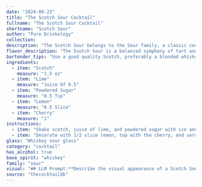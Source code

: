 ```yaml
---
date: "2024-09-23"
title: "The Scotch Sour Cocktail"
fullname: "The Scotch Sour Cocktail"
shortname: "Scotch Sour"
author: "Pure Drinkology"
collection:
description: "The Scotch Sour belongs to the Sour family, a classic cocktail style featuring a spirit, citrus juice, and sweetener.  It likely originated in the 19th century, a riff on the Whiskey Sour, with Scotch replacing bourbon as the base spirit. "
flavor_description: "The Scotch Sour is a balanced symphony of tart and sweet. The smoky, peaty notes of Scotch are tempered by the bright acidity of lime and lemon, while the powdered sugar adds a delicate sweetness. The cherry garnish brings a touch of fruity complexity, rounding out the profile with a hint of cherry sweetness and a pleasant tartness. "
bartender_tips: "Use a good quality Scotch, preferably a blended whisky.  For the lime and lemon juice, freshly squeezed is best.  Shake hard with ice to chill the drink thoroughly.  The powdered sugar should be dissolved in the juice before adding the Scotch, to ensure a smooth, balanced cocktail.  Don't forget a maraschino cherry for garnish! "
ingredients:
  - item: "Scotch"
    measure: "1.5 oz"
  - item: "Lime"
    measure: "Juice Of 0.5"
  - item: "Powdered Sugar"
    measure: "0.5 Tsp"
  - item: "Lemon"
    measure: "0.5 Slice"
  - item: "Cherry"
    measure: "1"
instructions:
  - item: "Shake scotch, juice of lime, and powdered sugar with ice and strain into a whiskey sour glass."
  - item: "Decorate with 1/2 slice lemon, top with the cherry, and serve."
glass: "Whiskey sour glass"
category: "cocktail"
has_alcohol: true
base_spirit: "whiskey"
family: "sour"
visual: "## LLM Prompt:**Describe the visual appearance of a Scotch Sour cocktail. Imagine you are holding a chilled glass filled with this drink. What do you see? Focus on the following:*** **Color:** Is it a vibrant, bright color? Or more muted and subtle? * **Clarity:** Is it completely clear, or does it have any cloudiness or haze? * **Texture:** Is it smooth and velvety, or does it have any foam or froth on top?* **Garnish:** What is the garnish on the rim of the glass? How does it look in relation to the rest of the drink? * **Overall Impression:** What is the overall feeling you get from looking at the drink? Is it elegant, refreshing, or something else?**Consider using specific sensory details and metaphors to bring your description to life.** "
source: "thecocktaildb"
---
```


